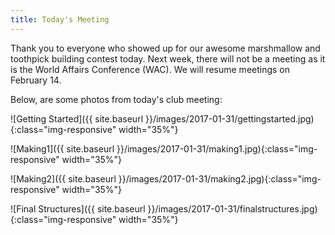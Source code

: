 ```yaml
---
title: Today's Meeting
---
```


Thank you to everyone who showed up for our awesome marshmallow and toothpick building contest today.  Next week, there will not be a meeting as it is the World Affairs Conference (WAC).  We will resume meetings on February 14.

Below, are some photos from today's club meeting:


![Getting Started]({{ site.baseurl }}/images/2017-01-31/gettingstarted.jpg){:class="img-responsive" width="35%"}

![Making1]({{ site.baseurl }}/images/2017-01-31/making1.jpg){:class="img-responsive" width="35%"}

![Making2]({{ site.baseurl }}/images/2017-01-31/making2.jpg){:class="img-responsive" width="35%"}

![Final Structures]({{ site.baseurl }}/images/2017-01-31/finalstructures.jpg){:class="img-responsive" width="35%"}